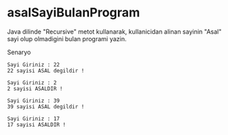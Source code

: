 # asalSayiBulanProgram

Java dilinde "Recursive" metot kullanarak, kullanicidan alinan sayinin "Asal" sayi olup olmadigini bulan programi yazin.

Senaryo
```
Sayi Giriniz : 22
22 sayisi ASAL degildir !
```
```
Sayi Giriniz : 2
2 sayisi ASALDIR !
```
```
Sayi Giriniz : 39
39 sayisi ASAL degildir !
```
```
Sayi Giriniz : 17
17 sayisi ASALDIR !
```

